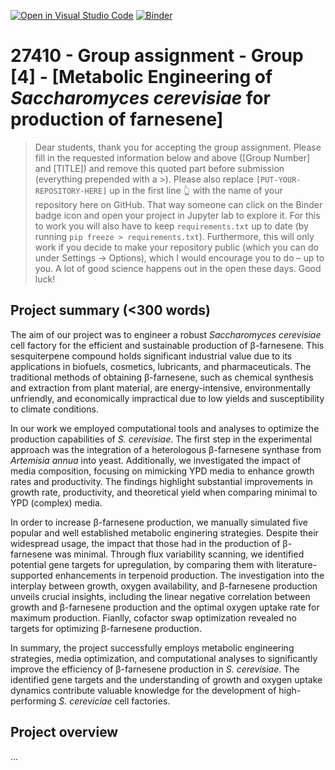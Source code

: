 [![Open in Visual Studio Code](https://classroom.github.com/assets/open-in-vscode-718a45dd9cf7e7f842a935f5ebbe5719a5e09af4491e668f4dbf3b35d5cca122.svg)](https://classroom.github.com/online_ide?assignment_repo_id=12060715&assignment_repo_type=AssignmentRepo)
[![Binder](https://mybinder.org/badge_logo.svg)](https://mybinder.org/v2/gh/27410/[PUT-YOUR-REPOSITORY-HERE]/main)

# 27410 - Group assignment - Group [4] - [Metabolic Engineering of <i>Saccharomyces cerevisiae</i> for production of farnesene]

> Dear students, thank you for accepting the group assignment. Please fill in the
> requested information below and above ([Group Number] and [TITLE]) and remove this quoted part before submission (everything prepended with a >).
> Please also replace `[PUT-YOUR-REPOSITORY-HERE]` up in the first line 👆 with the name of your repository here on GitHub.
> That way someone can click on the Binder badge icon and open your project in Jupyter lab to explore it.
> For this to work you will also have to keep `requirements.txt` up to date (by running `pip freeze > requirements.txt`).
> Furthermore, this will only work if you decide to make your repository public (which you can do under Settings -> Options),
> which I would encourage you to do – up to you. A lot of good science happens out in the open these days.
> Good luck!

## Project summary (<300 words)
The aim of our project was to engineer a robust <i>Saccharomyces cerevisiae</i> cell factory for the efficient and sustainable production of β-farnesene. This sesquiterpene compound holds significant industrial value due to its applications in biofuels, cosmetics, lubricants, and pharmaceuticals. The traditional methods of obtaining β-farnesene, such as chemical synthesis and extraction from plant material, are energy-intensive, environmentally unfriendly, and economically impractical due to low yields and susceptibility to climate conditions.

In our work we employed computational tools and analyses to optimize the production capabilities of <i>S. cerevisiae</i>. The first step in the experimental approach was the integration of a heterologous β-farnesene synthase from <i>Artemisia annua</i> into yeast. Additionally, we investigated the impact of media composition, focusing on mimicking YPD media to enhance growth rates and productivity. The findings highlight substantial improvements in growth rate, productivity, and theoretical yield when comparing minimal to YPD (complex) media. 

In order to increase β-farnesene production, we manually simulated five popular and well established metabolic enginering strategies. Despite their widespread usage, the impact that those had in the production of β-farnesene was minimal. Through flux variability scanning, we identified potential gene targets for upregulation, by comparing them with literature-supported enhancements in terpenoid production. The investigation into the interplay between growth, oxygen availability, and β-farnesene production unveils crucial insights, including the linear negative correlation between growth and β-farnesene production and the optimal oxygen uptake rate for maximum production. Fianlly, cofactor swap optimization revealed no targets for optimizing β-farnesene production. 

In summary, the project successfully employs metabolic engineering strategies, media optimization, and computational analyses to significantly improve the efficiency of β-farnesene production in <i>S. cerevisiae</i>. The identified gene targets and the understanding of growth and oxygen uptake dynamics contribute valuable knowledge for the development of high-performing <i>S. cereviciae</i> cell factories. 

## Project overview
...

